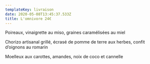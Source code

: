 ```yaml
---
templateKey: livraison
date: 2020-05-08T13:45:37.533Z
title: L'omnivore 24€
---
```

Poireaux, vinaigrette au miso, graines caramélisées au miel

Chorizo artisanal grillé, écrasé de pomme de terre aux herbes, confit d’oignons au romarin

Moelleux aux carottes, amandes, noix de coco et cannelle